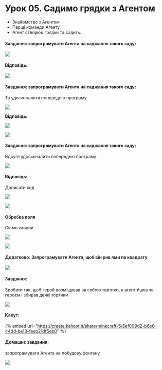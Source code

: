 # Урок 05. Садимо грядки з Агентом

* Знайомство з Агентом
* Перші команди Агенту
* Агент створює грядки та садить.

#### Завдання: запрограмувати Агента на саджання такого саду:

![](<../../.gitbook/assets/image (212).png>)

#### Відповідь:

![](<../../.gitbook/assets/image (216) (1).png>)

#### Завдання: запрограмувати Агента на саджання такого саду:

Та удосконалити попередню програму

![](<../../.gitbook/assets/image (202) (1).png>)

**Відповідь:**

![](<../../.gitbook/assets/image (219).png>)

![](<../../.gitbook/assets/image (183) (1).png>)

#### Завдання: запрограмувати Агента на саджання такого саду:

Вдруге удосконалити попередню програму

![](<../../.gitbook/assets/image (174).png>)

#### Відповідь:

Дописати код

![](<../../.gitbook/assets/image (217) (1).png>)

![](<../../.gitbook/assets/image (151) (1).png>)

#### Обробка поля

Сіємо кавуни

![](<../../.gitbook/assets/image (170) (1) (1).png>)

![](<../../.gitbook/assets/image (211).png>)

#### Додатково: Запрограмувати Агента, щоб він рив ями по квадрату

![](<../../.gitbook/assets/image (225) (1).png>)

#### Завдання:

Зробити так, щоб герой розміщував за собою тортики, а агент йшов за героєм і збирав деякі тортики

![](<../../.gitbook/assets/image (189) (1) (1).png>)

#### **Кахут:**

{% embed url="https://create.kahoot.it/share/minecraft-5/6ef009d2-b6e0-44dd-be13-feeb21df5eb0" %}

#### Домашнє завдання:

запрограмувати Агента на побудову фонтану

![](<../../.gitbook/assets/image (191) (1).png>)
